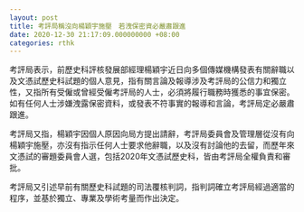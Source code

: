 ```yaml
---
layout: post
title: 考評局稱沒向楊穎宇施壓　若洩保密資必嚴肅跟進
date: 2020-12-30 21:17:09.000000000 +08:00
categories: rthk
---
```


考評局表示，前歷史科評核發展部經理楊穎宇近日向多個傳媒機構發表有關辭職以及文憑試歷史科試題的個人意見，指有關言論及報導涉及考評局的公信力和獨立性，又指所有受僱或曾經受僱考評局的人士，必須將履行職務時獲悉的事宜保密。如有任何人士涉嫌洩露保密資料，或發表不符事實的報導和言論，考評局定必嚴肅跟進。

考評局又指，楊穎宇因個人原因向局方提出請辭，考評局委員會及管理層從沒有向楊穎宇施壓，亦沒有指示任何人士要求他辭職，以及沒有討論他的去留，而歷年來文憑試的審題委員會人選，包括2020年文憑試歷史科，皆由考評局全權負責和審批。

考評局又引述早前有關歷史科試題的司法覆核判詞，指判詞確立考評局經過適當的程序，並基於獨立、專業及學術考量而作出決定。
